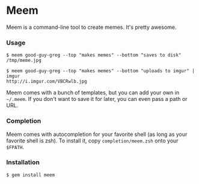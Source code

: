 # Meem

Meem is a command-line tool to create memes. It's pretty awesome.

### Usage

    $ meem good-guy-greg --top "makes memes" --bottom "saves to disk"
    /tmp/meme.jpg

    $ meem good-guy-greg --top "makes memes" --bottom "uploads to imgur" | imgur
    http://i.imgur.com/VBCRwlb.jpg

Meem comes with a bunch of templates, but you can add your own in `~/.meem`. If you don't want to save
it for later, you can even pass a path or URL.

### Completion

Meem comes with autocompletion for your favorite shell (as long as your favorite shell is zsh). To install it,
copy `completion/meem.zsh` onto your `$FPATH`.


### Installation

    $ gem install meem
